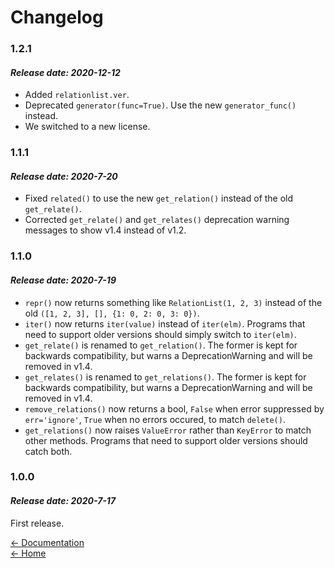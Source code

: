# Changelog
  
### 1.2.1
#### _Release date: 2020-12-12_
- Added ``relationlist.ver``.
- Deprecated ``generator(func=True)``. Use the new ``generator_func()`` instead.
- We switched to a new license.
  
### 1.1.1
#### _Release date: 2020-7-20_
- Fixed ``related()`` to use the new ``get_relation()`` instead of the old ``get_relate()``.
- Corrected ``get_relate()`` and ``get_relates()`` deprecation warning messages to show v1.4 instead of v1.2.
  
### 1.1.0
#### _Release date: 2020-7-19_
- ``repr()`` now returns something like ``RelationList(1, 2, 3)`` instead of the old ``([1, 2, 3], [], {1: 0, 2: 0, 3: 0})``.
- ``iter()`` now returns ``iter(value)`` instead of ``iter(elm)``. Programs that need to support older versions should simply switch to ``iter(elm)``.
- ``get_relate()`` is renamed to ``get_relation()``. The former is kept for backwards compatibility, but warns a DeprecationWarning and will be removed in v1.4.
- ``get_relates()`` is renamed to ``get_relations()``. The former is kept for backwards compatibility, but warns a DeprecationWarning and will be removed in v1.4.
- ``remove_relations()`` now returns a bool, ``False`` when error suppressed by ``err='ignore'``, ``True`` when no errors occured, to match ``delete()``.
- ``get_relations()`` now raises ``ValueError`` rather than ``KeyError`` to match other methods. Programs that need to support older versions should catch both.
  
### 1.0.0
#### _Release date: 2020-7-17_
First release.

[← Documentation](..)  
[← Home](/)
